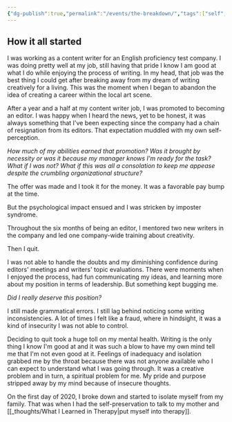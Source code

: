 ```yaml
---
{"dg-publish":true,"permalink":"/events/the-breakdown/","tags":["self","writing"],"noteIcon":""}
---
```


## How it all started
I was working as a content writer for an English proficiency test company. I was doing pretty well at my job, still having that pride I know I am good at what I do while enjoying the process of writing. In my head, that job was the best thing I could get after breaking away from my dream of writing creatively for a living. This was the moment when I began to abandon the idea of creating a career within the local art scene.

After a year and a half at my content writer job, I was promoted to becoming an editor. I was happy when I heard the news, yet to be honest, it was always something that I've been expecting since the company had a chain of resignation from its editors. That expectation muddled with my own self-perception. 

*How much of my abilities earned that promotion? Was it brought by necessity or was it because my manager knows I'm ready for the task? What if I was not? What if this was all a consolation to keep me appease despite the crumbling organizational structure?*

The offer was made and I took it for the money. It was a favorable pay bump at the time.

But the psychological impact ensued and I was stricken by imposter syndrome.

Throughout the six months of being an editor, I mentored two new writers in the company and led one company-wide training about creativity.

Then I quit.

I was not able to handle the doubts and my diminishing confidence during editors' meetings and writers' topic evaluations. There were moments when I enjoyed the process, had fun communicating my ideas, and learning more about my position in terms of leadership. But something kept bugging me.

*Did I really deserve this position?*

I still made grammatical errors. I still lag behind noticing some writing inconsistencies. A lot of times I felt like a fraud, where in hindsight, it was a kind of insecurity I was not able to control.

Deciding to quit took a huge toll on my mental health. Writing is the only thing I know I'm good at and it was such a blow to have my own mind tell me that I'm not even good at it. Feelings of inadequacy and isolation grabbed me by the throat because there was not anyone available who I can expect to understand what I was going through. It was a creative problem and in turn, a spiritual problem for me. My pride and purpose stripped away by my mind because of insecure thoughts.

On the first day of 2020, I broke down and started to isolate myself from my family. That was when I had the self-preservation to talk to my mother and [[_thoughts/What I Learned in Therapy\|put myself into therapy]].